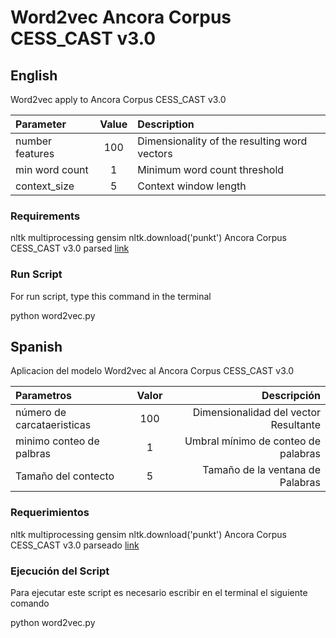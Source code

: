 # Word2vec Ancora Corpus CESS_CAST v3.0

## English

Word2vec apply to Ancora Corpus CESS_CAST v3.0


| Parameter       | Value     | Description                                  |
| :---            | :----:    | :---                                         |
| number features | 100       | Dimensionality of the resulting word vectors |
| min word count  | 1         | Minimum word count threshold                 |
| context_size    | 5         | Context window length                        |

### Requirements

nltk
multiprocessing
gensim
nltk.download('punkt')
Ancora Corpus CESS_CAST v3.0 parsed [link](https://github.com/orlandc/ParserAncora)

### Run Script

For run script, type this command in the terminal

python word2vec.py

## Spanish

Aplicacion del modelo Word2vec al Ancora Corpus CESS_CAST v3.0

| Parametros                 | Valor     | Descripción                           |
| :---                       |    :----: |                                  ---: |
| número de carcataeristicas | 100       | Dimensionalidad del vector Resultante |
| minimo conteo de palbras   | 1         | Umbral mínimo de conteo de palabras   |
| Tamaño del contecto        | 5         | Tamaño de la ventana de Palabras      |

### Requerimientos

nltk
multiprocessing
gensim
nltk.download('punkt')
Ancora Corpus CESS_CAST v3.0 parseado [link](https://github.com/orlandc/ParserAncora)

### Ejecución del Script

Para ejecutar este script es necesario escribir en el terminal el siguiente comando

python word2vec.py